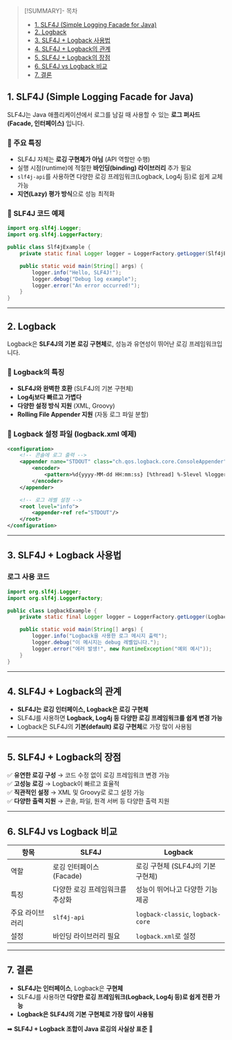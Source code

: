 >[!SUMMARY]- 목차
>- [1. SLF4J (Simple Logging Facade for Java)](#1.%20SLF4J%20(Simple%20Logging%20Facade%20for%20Java))
>- [2. Logback](#2.%20Logback)
>- [3. SLF4J + Logback 사용법](#3.%20SLF4J%20+%20Logback%20%EC%82%AC%EC%9A%A9%EB%B2%95)
>- [4. SLF4J + Logback의 관계](#4.%20SLF4J%20+%20Logback%EC%9D%98%20%EA%B4%80%EA%B3%84)
>- [5. SLF4J + Logback의 장점](#5.%20SLF4J%20+%20Logback%EC%9D%98%20%EC%9E%A5%EC%A0%90)
>- [6. SLF4J vs Logback 비교](#6.%20SLF4J%20vs%20Logback%20%EB%B9%84%EA%B5%90)
>- [7. 결론](#7.%20%EA%B2%B0%EB%A1%A0)

## 1. SLF4J (Simple Logging Facade for Java)

SLF4J는 Java 애플리케이션에서 로그를 남길 때 사용할 수 있는 **로그 퍼사드(Facade, 인터페이스)** 입니다.

### 🔹 주요 특징

- SLF4J 자체는 **로깅 구현체가 아님** (API 역할만 수행)
- 실행 시점(runtime)에 적절한 **바인딩(binding) 라이브러리** 추가 필요
- `slf4j-api`를 사용하면 다양한 로깅 프레임워크(Logback, Log4j 등)로 쉽게 교체 가능
- **지연(Lazy) 평가 방식**으로 성능 최적화

### 🔹 SLF4J 코드 예제

```java
import org.slf4j.Logger;
import org.slf4j.LoggerFactory;

public class Slf4jExample {
    private static final Logger logger = LoggerFactory.getLogger(Slf4jExample.class);

    public static void main(String[] args) {
        logger.info("Hello, SLF4J!");
        logger.debug("Debug log example");
        logger.error("An error occurred!");
    }
}
```

---

## 2. Logback

Logback은 **SLF4J의 기본 로깅 구현체**로, 성능과 유연성이 뛰어난 로깅 프레임워크입니다.

### 🔹 Logback의 특징

- **SLF4J와 완벽한 호환** (SLF4J의 기본 구현체)
- **Log4j보다 빠르고 가볍다**
- **다양한 설정 방식 지원** (XML, Groovy)
- **Rolling File Appender 지원** (자동 로그 파일 분할)

### 🔹 Logback 설정 파일 (logback.xml 예제)

```xml
<configuration>
    <!-- 콘솔에 로그 출력 -->
    <appender name="STDOUT" class="ch.qos.logback.core.ConsoleAppender">
        <encoder>
            <pattern>%d{yyyy-MM-dd HH:mm:ss} [%thread] %-5level %logger{36} - %msg%n</pattern>
        </encoder>
    </appender>

    <!-- 로그 레벨 설정 -->
    <root level="info">
        <appender-ref ref="STDOUT"/>
    </root>
</configuration>
```

---

## 3. SLF4J + Logback 사용법

### **로그 사용 코드**

```java
import org.slf4j.Logger;
import org.slf4j.LoggerFactory;

public class LogbackExample {
    private static final Logger logger = LoggerFactory.getLogger(LogbackExample.class);

    public static void main(String[] args) {
        logger.info("Logback을 사용한 로그 메시지 출력");
        logger.debug("이 메시지는 debug 레벨입니다.");
        logger.error("에러 발생!", new RuntimeException("예외 예시"));
    }
}
```

---

## 4. SLF4J + Logback의 관계

- **SLF4J는 로깅 인터페이스, Logback은 로깅 구현체**
- SLF4J를 사용하면 **Logback, Log4j 등 다양한 로깅 프레임워크를 쉽게 변경 가능**
- Logback은 SLF4J의 **기본(default) 로깅 구현체**로 가장 많이 사용됨

---

## 5. SLF4J + Logback의 장점

✅ **유연한 로깅 구성** → 코드 수정 없이 로깅 프레임워크 변경 가능  
✅ **고성능 로깅** → Logback이 빠르고 효율적  
✅ **직관적인 설정** → XML 및 Groovy로 로그 설정 가능  
✅ **다양한 출력 지원** → 콘솔, 파일, 원격 서버 등 다양한 출력 지원

---

## 6. SLF4J vs Logback 비교

|항목|SLF4J|Logback|
|---|---|---|
|역할|로깅 인터페이스 (Facade)|로깅 구현체 (SLF4J의 기본 구현체)|
|특징|다양한 로깅 프레임워크를 추상화|성능이 뛰어나고 다양한 기능 제공|
|주요 라이브러리|`slf4j-api`|`logback-classic`, `logback-core`|
|설정|바인딩 라이브러리 필요|`logback.xml`로 설정|

---

## 7. 결론

- **SLF4J는 인터페이스**, Logback은 **구현체**
- SLF4J를 사용하면 **다양한 로깅 프레임워크(Logback, Log4j 등)로 쉽게 전환 가능**
- **Logback은 SLF4J의 기본 구현체로 가장 많이 사용됨**

➡ **SLF4J + Logback 조합이 Java 로깅의 사실상 표준** 🚀